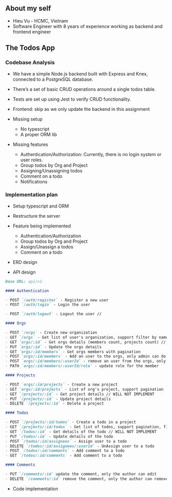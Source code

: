 ## About my self

- Hieu Vu - HCMC, Vietnam
- Software Engineer with 8 years of experience working as backend and frontend engineer

## The Todos App

### Codebase Analysis

- We have a simple Node.js backend built with Express and Knex, connected to a PostgreSQL database.
- There’s a set of basic CRUD operations around a single todos table.
- Tests are set up using Jest to verify CRUD functionality.
- Frontend: skip as we only update the backend in this assignment

- Missing setup

  - No typescript
  - A proper ORM lib

- Missing features
  - Authentication/Authorization: Currently, there is no login system or user roles.
  - Group todos by Org and Project
  - Assigning/Unassigning todos
  - Comment on a todo
  - Notifications

### Implementation plan

- Setup typescript and ORM
- Restructure the server
- Feature being implemented

  - Authentication/Authorization
  - Group todos by Org and Project
  - Assign/Unassign a todos
  - Comment on a todo

- ERD design
- API design

```markdown
Base URL: api/v1

#### Authentication

- POST `/auth/register` - Register a new user
- POST `/auth/login` - Login the user

- POST `/auth/logout` - Logout the user //

#### Orgs

- POST `/orgs` - Create new organization
- GET `/orgs` - Get list of user's organization, support filter by name, pagination
- GET `orgs/:id` - Get orgs details (members count, projects count) // WILL NOT IMPLEMENT
- PUT `orgs/:id` - Update the orgs details
- GET `orgs/:id/members` - Get orgs members with pagination
- POST `orgs/:id/members` - Add an user to the orgs, only admin can do this
- POST `orgs/:id/members/:userId` - remove an user from the orgs, only admin can do this
- PATH `orgs/:id/members/:userId/role` - update role for the member

#### Projects

- POST `orgs/:id/projects` - Create a new project
- GET `orgs/:id/projects` - List of org's project, support pagination
- GET `/projects/:id` - Get project details // WILL NOT IMPLEMENT
- PUT `/projects/:id` - Update project details
- DELETE `/projects/:id` - Delete a project

#### Todos

- POST `/projects/:id/todos` - Create a todo in a project
- GET `/projects/:id/todos` - Get list of todos, support pagination, filter by status, assigned user
- GET `/todos/:id` - Get details of the todo // WILL NOT IMPLEMENT
- PUT `/todos/:id` - Update details of the todo
- POST `/todos/:id/assignees` - Assign user to a todo
- DELETE `/todos/:id/assignees/:userId` - UnAssign user to a todo
- POST `/todos/:id/comments` - Add comment to a todo
- GET `/todos/:id/comments` - Add comment to a todo

#### Comments

- PUT `/comments/:id` update the comment, only the author can edit
- DELETE `/comments/:id` remove the comment, only the author can remove
```

- Code implementation
